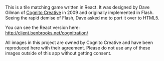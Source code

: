 This is a tile matching game written in React. It was designed by Dave Gilman of [Cognito Creative](http://www.cognitocreative.net/) in 2009 and originally implemented in Flash. Seeing the rapid demise of Flash, Dave asked me to port it over to HTML5.

You can see the React version here: http://client.benbrooks.net/cognitration/

All images in this project are owned by Cognito Creative and have been reproduced here with their agreement. Please do not use any of these images outside of this app without getting consent.



